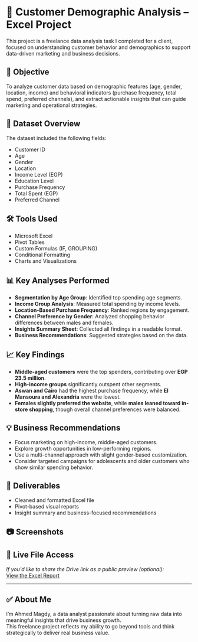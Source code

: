 # 🧠 Customer Demographic Analysis – Excel Project

This project is a freelance data analysis task I completed for a client, focused on understanding customer behavior and demographics to support data-driven marketing and business decisions.

## 📌 Objective

To analyze customer data based on demographic features (age, gender, location, income) and behavioral indicators (purchase frequency, total spend, preferred channels), and extract actionable insights that can guide marketing and operational strategies.

## 📂 Dataset Overview

The dataset included the following fields:

- Customer ID  
- Age  
- Gender  
- Location  
- Income Level (EGP)  
- Education Level  
- Purchase Frequency  
- Total Spent (EGP)  
- Preferred Channel  

## 🛠️ Tools Used

- Microsoft Excel  
- Pivot Tables  
- Custom Formulas (IF, GROUPING)  
- Conditional Formatting  
- Charts and Visualizations  

## 📊 Key Analyses Performed

- **Segmentation by Age Group**: Identified top spending age segments.
- **Income Group Analysis**: Measured total spending by income levels.
- **Location-Based Purchase Frequency**: Ranked regions by engagement.
- **Channel Preference by Gender**: Analyzed shopping behavior differences between males and females.
- **Insights Summary Sheet**: Collected all findings in a readable format.
- **Business Recommendations**: Suggested strategies based on the data.

## 📈 Key Findings

- **Middle-aged customers** were the top spenders, contributing over **EGP 23.5 million**.
- **High-income groups** significantly outspent other segments.
- **Aswan and Cairo** had the highest purchase frequency, while **El Mansoura and Alexandria** were the lowest.
- **Females slightly preferred the website**, while **males leaned toward in-store shopping**, though overall channel preferences were balanced.

## 💡 Business Recommendations

- Focus marketing on high-income, middle-aged customers.
- Explore growth opportunities in low-performing regions.
- Use a multi-channel approach with slight gender-based customization.
- Consider targeted campaigns for adolescents and older customers who show similar spending behavior.

## 📁 Deliverables

- Cleaned and formatted Excel file  
- Pivot-based visual reports  
- Insight summary and business-focused recommendations  

## 📷 Screenshots


## 🔗 Live File Access

*If you'd like to share the Drive link as a public preview (optional):*  
[View the Excel Report]([your_google_drive_link_here](https://drive.google.com/drive/folders/1VU0eXqDexog2ZOU4Nc4gQh1cEXRop1qI?usp=sharing))

---

## ✅ About Me

I’m Ahmed Magdy, a data analyst passionate about turning raw data into meaningful insights that drive business growth.  
This freelance project reflects my ability to go beyond tools and think strategically to deliver real business value.
